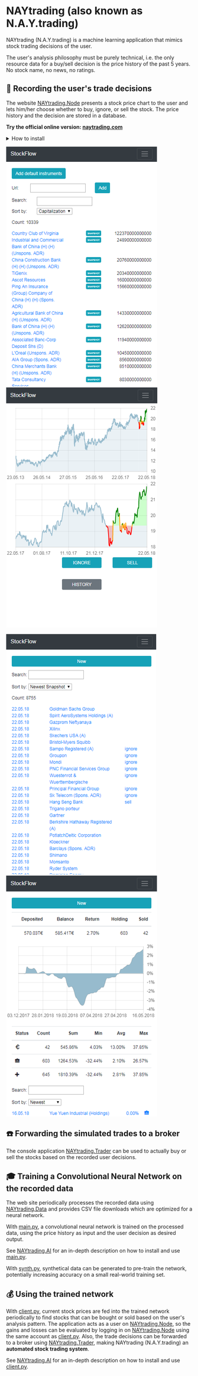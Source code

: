 # NAYtrading (also known as N.A.Y.trading) #
NAYtrading (N.A.Y.trading) is a machine learning application that mimics stock trading decisions of the user. 

The user's analysis philosophy must be purely technical, i.e. the only resource data for a buy/sell decision is the price history of the past 5 years. No stock name, no news, no ratings.

## :pencil: Recording the user's trade decisions ##
The website [NAYtrading.Node](NAYtrading.Node) presents a stock price chart to the user and lets him/her choose whether to buy, ignore, or sell the stock. The price history and the decision are stored in a database. 

**Try the official online version: [naytrading.com](http://naytrading.com)**

<details>
<summary>How to install</summary>

NAYtrading.Node needs a stock data provider to work as expected. This repository includes an example plugin in [NAYtrading.Node.Providers](NAYtrading.Node.Providers) that can be used to quick start the development of such a provider.

```sh
# install tools
root@host:~$ apt-get install sudo
root@host:~$ apt-get install curl
root@host:~$ apt-get install git

# install nodejs
root@host:~$ curl -sL https://deb.nodesource.com/setup_8.x | bash
root@host:~$ apt-get install -y nodejs
root@host:~$ apt-get install -y build-essential
root@host:~$ npm i -g sequelize-cli
root@host:~$ npm i -g node-autostart

# install mysql
root@host:~$ apt-get install mysql-server
root@host:~$ mysql_secure_installation
root@host:~$ mysql -u root -p
[press enter on password prompt]
MariaDB [(none)]> create database naytrading;
MariaDB [(none)]> create user 'naytrading'@'localhost' identified by 'naytrading';
MariaDB [(none)]> grant all on naytrading.* to 'naytrading' identified by 'naytrading';
[Ctrl+C]

# install python 3.x
root@host:~$ apt-get install python3
root@host:~$ apt-get install python3-pip
root@host:~$ pip3 install --upgrade pip
root@host:~$ pip3 install argparse
root@host:~$ pip3 install datetime
root@host:~$ pip3 install noise
root@host:~$ pip3 install numpy

# redirect port 80 to 5000 (or setup a reverse proxy)
root@host:~$ apt-get install iptables-persistent
root@host:~$ iptables -t nat -I PREROUTING -p tcp --dport 80 -j REDIRECT --to-port 5000
root@host:~$ iptables-save > /etc/iptables/rules.v4

# create user
root@host:~$ adduser naytrading
[enter secure password]
[leave details empty]
naytrading@host:~$ su naytrading
naytrading@host:/root$ cd ~

# setup naytrading
naytrading@host:~$ git clone https://github.com/chrwoizi/naytrading.git
naytrading@host:~$ cd naytrading
naytrading@host:~/naytrading$ cd NAYtrading.Node
naytrading@host:~/naytrading/NAYtrading.Node$ npm install
naytrading@host:~/naytrading/NAYtrading.Node$ cd app/config
naytrading@host:~/naytrading/NAYtrading.Node/app/config$ cp config.mandatory.json config.json
naytrading@host:~/naytrading/NAYtrading.Node/app/config$ cp database.mandatory.json database.json
naytrading@host:~/naytrading/NAYtrading.Node/app/config$ vi config.json
[set production.export_token to a secret value of your choice]
[set production.import_token to a secret value of your choice]
[set production.admin_user to your email address]
[set production.proxy if you access the web through a proxy]
[set python to your python executable, e.g. python3]
[add your custom stock data provider envconfig to the include array, e.g. "../../../NAYtrading.Node.Providers/config/envconfig"]
:wq
naytrading@host:~/naytrading/NAYtrading.Node/app/config$ cd ../..
naytrading@host:~/naytrading/NAYtrading.Node$ chmod +x dbmigrate.sh
naytrading@host:~/naytrading/NAYtrading.Node$ chmod +x production.sh
naytrading@host:~/naytrading/NAYtrading.Node$ chmod +x upgrade_production.sh
naytrading@host:~/naytrading/NAYtrading.Node$ ./dbmigrate.sh

# run naytrading
naytrading@host:~/naytrading/NAYtrading.Node$ autostart enable -n "naytrading" -p "/home/naytrading/naytrading/NAYtrading.Node" -c "./production.sh"
naytrading@host:~/naytrading/NAYtrading.Node$ ./production.sh &
```
</details><p></p>

![list of stocks](Documentation/NAYtrading.instruments.png "list of stocks") ![a new price history snapshot of a previously bought stock with trade decision buttons](Documentation/NAYtrading.snapshot.png "a new price history snapshot of a previously bought stock with trade decision buttons")

![list of price history snapshots](Documentation/NAYtrading.snapshots.png "list of decisions") ![statistics about gains and losses over the recorded trade decisions](Documentation/NAYtrading.stats.png "statistics about gains and losses over the recorded trade decisions")

## :telephone: Forwarding the simulated trades to a broker ##

The console application [NAYtrading.Trader](NAYtrading.Trader) can be used to actually buy or sell the stocks based on the recorded user decisions.

## :mortar_board: Training a Convolutional Neural Network on the recorded data ##

The web site periodically processes the recorded data using [NAYtrading.Data](NAYtrading.Data) and provides CSV file downloads which are optimized for a neural network.

With [main.py](NAYtrading.AI/main.py), a convolutional neural network is trained on the processed data, using the price history as input and the user decision as desired output. 

See [NAYtrading.AI](NAYtrading.AI) for an in-depth description on how to install and use [main.py](NAYtrading.AI/main.py).

With [synth.py](NAYtrading.AI/synth.py), synthetical data can be generated to pre-train the network, potentially increasing accuracy on a small real-world training set.

## :moneybag: Using the trained network ##

With [client.py](NAYtrading.AI/client.py), current stock prices are fed into the trained network periodically to find stocks that can be bought or sold based on the user's analysis pattern. The application acts as a user on [NAYtrading.Node](NAYtrading.Node), so the gains and losses can be evaluated by logging in on [NAYtrading.Node](NAYtrading.Node) using the same account as [client.py](NAYtrading.AI/client.py). Also, the trade decisions can be forwarded to a broker using [NAYtrading.Trader](NAYtrading.Trader), making NAYtrading (N.A.Y.trading) an **automated stock trading system**. 

See [NAYtrading.AI](NAYtrading.AI) for an in-depth description on how to install and use [client.py](NAYtrading.AI/client.py).
